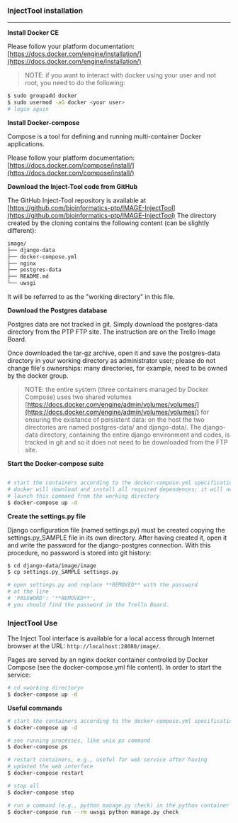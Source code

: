 
### InjectTool installation

---

**Install Docker CE**

Please follow your platform documentation:
[https://docs.docker.com/engine/installation/](https://docs.docker.com/engine/installation/)

>NOTE: if you want to interact with docker using your user and not root, you need to do the following:
```bash
$ sudo groupadd docker
$ sudo usermod -aG docker <your user>
# login again
```


**Install Docker-compose**

Compose is a tool for defining and running multi-container Docker applications.

Please follow your platform documentation:
[https://docs.docker.com/compose/install/](https://docs.docker.com/compose/install/)


**Download the Inject-Tool code from GitHub**

The GitHub Inject-Tool repository is available at
[https://github.com/bioinformatics-ptp/IMAGE-InjectTool](https://github.com/bioinformatics-ptp/IMAGE-InjectTool)
The directory created by the cloning contains the following content (can be slightly different):
```bash
image/
├── django-data
├── docker-compose.yml
├── nginx
├── postgres-data
├── README.md
└── uwsgi
```
It will be referred to as the "working directory" in this file.

**Download the Postgres database**

Postgres data are not tracked in git. Simply download the postgres-data directory from the PTP FTP site. The instruction are on the Trello Image Board.

Once downloaded the tar-gz archive, open it and save the postgres-data directory in your working directory as administrator user; please do not change file's ownerships: many directories, for example, need to be owned by the docker group.

> NOTE:
the entire system (three containers managed by Docker Compose) uses two shared volumes [https://docs.docker.com/engine/admin/volumes/volumes/](https://docs.docker.com/engine/admin/volumes/volumes/) for ensuring the existance of persistent data: on the host the two directories are named postgres-data/ and django-data/. The django-data directory, containing the entire django environment and codes, is tracked in git and so it does not need to be downloaded from the FTP site.


**Start the Docker-compose suite**

```bash

# start the containers according to the docker-compose.yml specifications
# docker will download and install all required dependences; it will need several minutes to complete.
# launch this command from the working directory
$ docker-compose up -d

```

**Create the settings.py file**

Django configuration file (named settings.py) must be created copying the
settings.py_SAMPLE file in its own directory. After having created it,
open it and write the password for the django-postgres connection. With this procedure, no password is stored into git history:

```bash
$ cd django-data/image/image
$ cp settings.py_SAMPLE settings.py

# open settings.py and replace **REMOVED** with the password
# at the line
# 'PASSWORD': '**REMOVED**',
# you should find the password in the Trello Board.

```


### InjectTool Use

The Inject Tool interface is available for a local access through Internet browser at the URL: `http://localhost:28080/image/`.

Pages are served by an nginx docker container controlled by Docker Compose (see the docker-compose.yml file content). In order to start the service:

```bash
# cd <working directory>
$ docker-compose up -d

```

**Useful commands**

```bash
# start the containers according to the docker-compose.yml specifications
$ docker-compose up -d

# see running processes, like unix ps command
$ docker-compose ps

# restart containers, e.g., useful for web service after having
# updated the web interface
$ docker-compose restart

# stop all
$ docker-compose stop

# run a command (e.g., python manage.py check) in the python container from the host
$ docker-compose run --rm uwsgi python manage.py check

```
